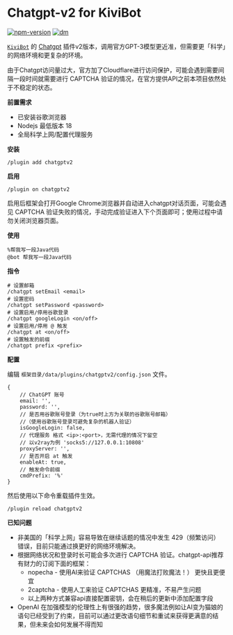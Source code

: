 # Chatgpt-v2 for KiviBot

[![npm-version](https://img.shields.io/npm/v/kivibot-plugin-chatgptv2?color=10a37f&label=kivibot-plugin-chatgptv2&style=flat-square)](https://npm.im/kivibot-plugin-chatgptv2)
[![dm](https://shields.io/npm/dm/kivibot-plugin-chatgptv2?color=10a37f&style=flat-square)](https://npm.im/kivibot-plugin-chatgptv2)

[`KiviBot`](https://beta.kivibot.com) 的 [Chatgpt](https://openai.com/blog/chatgpt/) 插件v2版本，调用官方GPT-3模型更近准，但需要更「科学」的网络环境和更复杂的环境。

由于Chatgpt访问量过大，官方加了Cloudflare进行访问保护，可能会遇到需要间隔一段时间就需要进行 CAPTCHA 验证的情况，在官方提供API之前本项目依然处于不稳定的状态。

**前置需求**

+ 已安装谷歌浏览器
+ Nodejs 最低版本 18
+ 全局科学上网/配置代理服务

**安装**

```shell
/plugin add chatgptv2
```

**启用**

```shell
/plugin on chatgptv2
```
启用后框架会打开Google Chrome浏览器并自动进入chatgpt对话页面，可能会遇见 CAPTCHA 验证失败的情况，手动完成验证进入下个页面即可；使用过程中请勿关闭浏览器页面。

**使用**

```shell
%帮我写一段Java代码
@bot 帮我写一段Java代码
```

**指令**

```shell
# 设置邮箱
/chatgpt setEmail <email>
# 设置密码
/chatgpt setPassword <password>
# 设置启用/停用谷歌登录
/chatgpt googleLogin <on/off>
# 设置启用/停用 @ 触发
/chatgpt at <on/off>
# 设置触发的前缀
/chatgpt prefix <prefix>
```

**配置**

编辑 `框架目录/data/plugins/chatgptv2/config.json` 文件。

```
{
    // ChatGPT 账号
    email: '',
    password: '',
    // 是否用谷歌账号登录（为true时上方为关联的谷歌账号邮箱）
    //（使用谷歌账号登录可避免复杂的机器人验证）
    isGoogleLogin: false,
    // 代理服务 格式 <ip>:<port>，无需代理的情况下留空
    // 以v2ray为例 'socks5://127.0.0.1:10808'
    proxyServer: '',
    // 是否开启 at 触发
    enableAt: true,
    // 触发命令前缀
    cmdPrefix: '%'
}
```

然后使用以下命令重载插件生效。

```shell
/plugin reload chatgptv2
```

**已知问题**
+ 非美国的「科学上网」容易导致在继续话题的情况中发生 429（频繁访问） 错误，目前只能通过换更好的网络环境解决。
+ 根据网络状况和登录时长可能会多次进行 CAPTCHA 验证。chatgpt-api推荐有财力的订阅下面的框架：
  + nopecha - 使用AI来验证 CAPTCHAS （用魔法打败魔法！） 更快且更便宜
  + 2captcha - 使用人工来验证 CAPTCHAS 更精准，不易产生问题
  + 以上两种方式兼容api直接配置密钥，会在稍后的更新中添加配置字段
+ OpenAI 在加强模型的伦理性上有很强的趋势，很多魔法例如让AI变为猫娘的语句已经受到了约束，目前可以通过更改语句细节和重试来获得更满意的结果，但未来会如何发展不得而知
